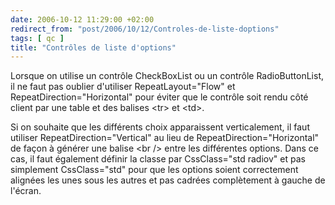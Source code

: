 ```yaml
---
date: 2006-10-12 11:29:00 +02:00
redirect_from: "post/2006/10/12/Controles-de-liste-doptions"
tags: [ qc ]
title: "Contrôles de liste d'options"
---
```


Lorsque on utilise un contrôle CheckBoxList ou un contrôle RadioButtonList,
il ne faut pas oublier d'utiliser RepeatLayout="Flow" et
RepeatDirection="Horizontal" pour éviter que le contrôle soit rendu côté client
par une table et des balises &lt;tr&gt; et &lt;td&gt;.

Si on souhaite que les différents choix apparaissent verticalement, il faut
utiliser RepeatDirection="Vertical" au lieu de RepeatDirection="Horizontal" de
façon à générer une balise &lt;br /&gt; entre les différentes options. Dans ce
cas, il faut également définir la classe par CssClass="std radiov" et pas
simplement CssClass="std" pour que les options soient correctement alignées les
unes sous les autres et pas cadrées complètement à gauche de l'écran.
